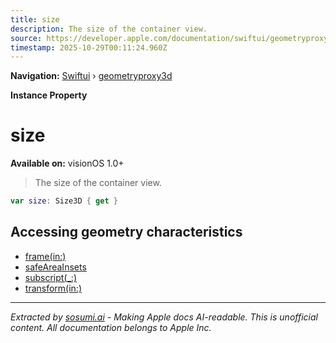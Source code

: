 ```yaml
---
title: size
description: The size of the container view.
source: https://developer.apple.com/documentation/swiftui/geometryproxy3d/size
timestamp: 2025-10-29T00:11:24.960Z
---
```


**Navigation:** [Swiftui](/documentation/swiftui) › [geometryproxy3d](/documentation/swiftui/geometryproxy3d)

**Instance Property**

# size

**Available on:** visionOS 1.0+

> The size of the container view.

```swift
var size: Size3D { get }
```

## Accessing geometry characteristics

- [frame(in:)](/documentation/swiftui/geometryproxy3d/frame(in:))
- [safeAreaInsets](/documentation/swiftui/geometryproxy3d/safeareainsets)
- [subscript(_:)](/documentation/swiftui/geometryproxy3d/subscript(_:))
- [transform(in:)](/documentation/swiftui/geometryproxy3d/transform(in:))

---

*Extracted by [sosumi.ai](https://sosumi.ai) - Making Apple docs AI-readable.*
*This is unofficial content. All documentation belongs to Apple Inc.*
